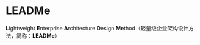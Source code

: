 # LEADMe

**L**ightweight **E**nterprise **A**rchitecture **D**esign **Me**thod（轻量级企业架构设计方法，简称：**LEADMe**）

